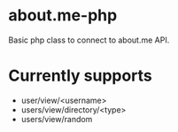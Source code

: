 about.me-php
============

Basic php class to connect to about.me API.


Currently supports
==================

* user/view/\<username\>
* users/view/directory/\<type\>
* users/view/random
